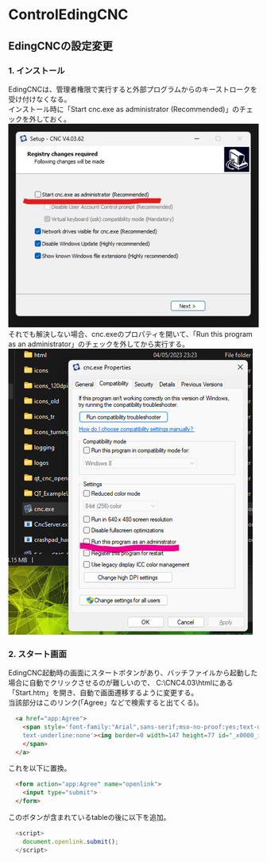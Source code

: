 # ControlEdingCNC

## EdingCNCの設定変更
### 1. インストール
EdingCNCは、管理者権限で実行すると外部プログラムからのキーストロークを受け付けなくなる。\
インストール時に「Start cnc.exe as administrator (Recommended)」のチェックを外しておく。\
![image00](images/image00.jpg)\
それでも解決しない場合、cnc.exeのプロパティを開いて、「Run this program as an administrator」のチェックを外してから実行する。\
![image01](images/image01.png)
### 2. スタート画面
EdingCNC起動時の画面にスタートボタンがあり、バッチファイルから起動した場合に自動でクリックさせるのが難しいので、
C:\CNC4.03\htmlにある「Start.htm」を開き、自動で画面遷移するように変更する。
\
当該部分はこのリンク(「Agree」などで検索すると出てくる)。

```html
  <a href="app:Agree">
    <span style='font-family:"Arial",sans-serif;mso-no-proof:yes;text-decoration:none;
    text-underline:none'><img border=0 width=147 height=77 id="_x0000_i1026" src=start.gif alt="START CNC">
    </span>
  </a>
```
これを以下に置換。

```html
  <form action="app:Agree" name="openlink">
    <input type="submit">
  </form>
```
このボタンが含まれているtableの後に以下を追加。

```js
  <script>
    document.openlink.submit();
  </script>
  ```
